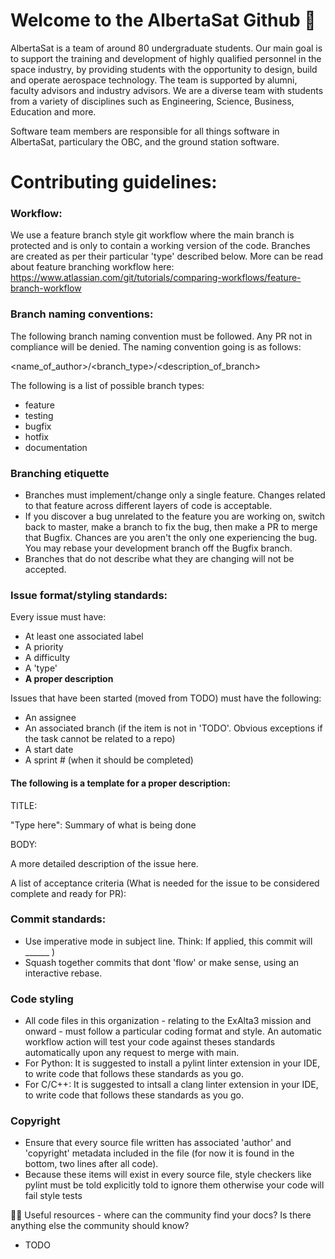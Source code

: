 # Welcome to the AlbertaSat Github 👋

AlbertaSat is a team of around 80 undergraduate students. Our main goal is to support the training and development of highly qualified personnel in the space industry, by providing students with the opportunity to design, build and operate aerospace technology. The team is supported by alumni, faculty advisors and industry advisors. We are a diverse team with students from a variety of disciplines such as Engineering, Science, Business, Education and more. 

Software team members are responsible for all things software in AlbertaSat, particulary the OBC, and the ground station software. 

# Contributing guidelines:

### Workflow: 
We use a feature branch style git workflow where the main branch is protected and is only to contain a working version of the code. Branches are created as per their particular 'type' described below. More can be read about feature branching workflow here: https://www.atlassian.com/git/tutorials/comparing-workflows/feature-branch-workflow

### Branch naming conventions: 
The following branch naming convention must be followed. Any PR not in compliance will be denied. The naming convention going is as follows:

<name_of_author>/<branch_type>/<description_of_branch>

The following is a list of possible branch types:   
- feature
- testing
- bugfix
- hotfix
- documentation

### Branching etiquette
- Branches must implement/change only a single feature. Changes related to that feature across different layers of code is acceptable.
- If you discover a bug unrelated to the feature you are working on, switch back to master, make a branch to fix the bug, then make a PR to merge that Bugfix. Chances are you aren't the only one experiencing the bug. You may rebase your development branch off the Bugfix branch.
- Branches that do not describe what they are changing will not be accepted.

### Issue format/styling standards: 
Every issue must have:
- At least one associated label
- A priority
- A difficulty
- A 'type' 
- **A proper description**

Issues that have been started (moved from TODO) must have the following: 
- An assignee
- An associated branch (if the item is not in 'TODO'. Obvious exceptions if the task cannot be related to a repo)
- A start date
- A sprint # (when it should be completed) 

#### The following is a template for a proper description: 

TITLE: 

"Type here": Summary of what is being done 

BODY:

A more detailed description of the issue here.

A list of acceptance criteria (What is needed for the issue to be considered complete and ready for PR): 

### Commit standards:
- Use imperative mode in subject line. Think: If applied, this commit will ______ )
- Squash together commits that dont 'flow' or make sense, using an interactive rebase. 

### Code styling
- All code files in this organization - relating to the ExAlta3 mission and onward - must follow a particular coding format and style. An automatic workflow action will test your code against theses standards automatically upon any request to merge with main.
- For Python: It is suggested to install a pylint linter extension in your IDE, to write code that follows these standards as you go.
- For C/C++: It is suggested to intsall a clang linter extension in your IDE, to write code that follows these standards as you go. 

### Copyright
- Ensure that every source file written has associated 'author' and 'copyright' metadata included in the file (for now it is found in the bottom, two lines after all code).
- Because these items will exist in every source file, style checkers like pylint must be told explicitly told to ignore them otherwise your code will fail style tests


👩‍💻 Useful resources - where can the community find your docs? Is there anything else the community should know?
- TODO 

